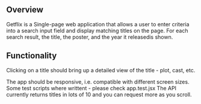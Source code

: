 ## Overview
Getflix is a Single-page web application that allows a user to enter criteria into a search input field and display matching titles on the page. For each search result, the title, the poster, and the year it releasedis shown.

## Functionality
Clicking on a title should bring up a detailed view of the title - plot, cast, etc.

The app should be responsive, i.e. compatible with different screen sizes. Some test scripts where writtent - please check app.test.jsx The API currently returns titles in lots of 10 and you can request more as you scroll.